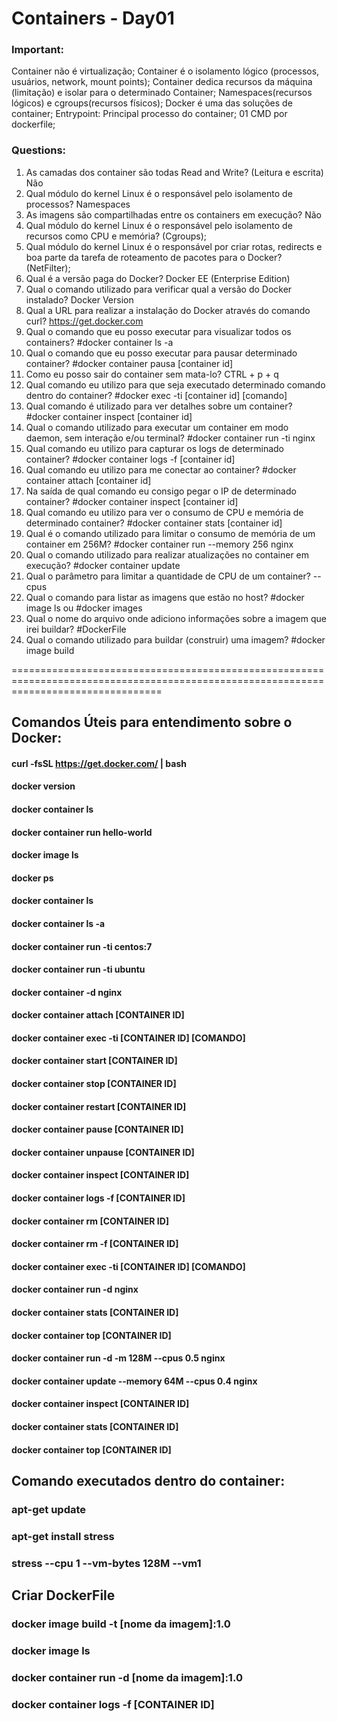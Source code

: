 
# Containers - Day01

### Important:
Container não é virtualização;
Container é o isolamento lógico (processos, usuários, network, mount points);
Container dedica recursos da máquina (limitação) e isolar para o determinado Container;
Namespaces(recursos lógicos) e cgroups(recursos físicos);
Docker é uma das soluções de container;
Entrypoint: Principal processo do container;
01 CMD por dockerfile;

### Questions:
01) As camadas dos container são todas Read and Write? (Leitura e escrita) Não
02) Qual módulo do kernel Linux é o responsável pelo isolamento de processos? Namespaces
03) As imagens são compartilhadas entre os containers em execução? Não
04) Qual módulo do kernel Linux é o responsável pelo isolamento de recursos como CPU e memória? (Cgroups);
05) Qual módulo do kernel Linux é o responsável por criar rotas, redirects e boa parte da tarefa de roteamento de pacotes para o Docker? (NetFilter);
06) Qual é a versão paga do Docker? Docker EE (Enterprise Edition)
07) Qual o comando utilizado para verificar qual a versão do Docker instalado? Docker Version
08) Qual a URL para realizar a instalação do Docker através do comando curl? https://get.docker.com
09) Qual o comando que eu posso executar para visualizar todos os containers? #docker container ls -a
10) Qual o comando que eu posso executar para pausar determinado container? #docker container pausa [container id]
11) Como eu posso sair do container sem mata-lo? CTRL + p + q
12) Qual comando eu utilizo para que seja executado determinado comando dentro do container? #docker exec -ti [container id] [comando]
13) Qual comando é utilizado para ver detalhes sobre um container? #docker container inspect [container id]
14) Qual o comando utilizado para executar um container em modo daemon, sem interação e/ou terminal? #docker container run -ti nginx
15) Qual comando eu utilizo para capturar os logs de determinado container? #docker container logs -f [container id]
16) Qual comando eu utilizo para me conectar ao container? #docker container attach [container id]
17) Na saída de qual comando eu consigo pegar o IP de determinado container? #docker container inspect [container id]
18) Qual comando eu utilizo para ver o consumo de CPU e memória de determinado container? #docker container stats [container id]
19) Qual é o comando utilizado para limitar o consumo de memória de um container em 256M? #docker container run --memory 256 nginx
20) Qual o comando utilizado para realizar atualizações no container em execução? #docker container update
21) Qual o parâmetro para limitar a quantidade de CPU de um container? --cpus
22) Qual o comando para listar as imagens que estão no host? #docker image ls ou #docker images
23) Qual o nome do arquivo onde adiciono informações sobre a imagem que irei buildar? #DockerFile
24) Qual o comando utilizado para buildar (construir) uma imagem? #docker image build


======================================================================================================================================

## Comandos Úteis para entendimento sobre o Docker:
#### curl -fsSL https://get.docker.com/ | bash
#### docker version
#### docker container ls
#### docker container run hello-world
#### docker image ls
#### docker ps
#### docker container ls
#### docker container ls -a
#### docker container run -ti centos:7
#### docker container run -ti ubuntu
#### docker container -d nginx
#### docker container attach [CONTAINER ID]
#### docker container exec -ti [CONTAINER ID] [COMANDO]
#### docker container start [CONTAINER ID]
#### docker container stop [CONTAINER ID]
#### docker container restart [CONTAINER ID]
#### docker container pause [CONTAINER ID]
#### docker container unpause [CONTAINER ID]
#### docker container inspect [CONTAINER ID]
#### docker container logs -f [CONTAINER ID]
#### docker container rm [CONTAINER ID]
#### docker container rm -f [CONTAINER ID]
#### docker container exec -ti [CONTAINER ID] [COMANDO]
#### docker container run -d nginx
#### docker container stats [CONTAINER ID]
#### docker container top [CONTAINER ID]
#### docker container run -d -m 128M --cpus 0.5 nginx
#### docker container update --memory 64M --cpus 0.4 nginx
#### docker container inspect [CONTAINER ID]
#### docker container stats [CONTAINER ID]
#### docker container top [CONTAINER ID]

## Comando executados dentro do container:
### apt-get update
### apt-get install stress
### stress --cpu 1 --vm-bytes 128M --vm1

## Criar DockerFile
### docker image build -t [nome da imagem]:1.0
### docker image ls
### docker container run -d [nome da imagem]:1.0
### docker container logs -f [CONTAINER ID]
